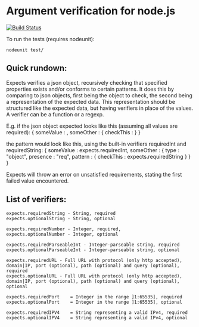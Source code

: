 
Argument verification for node.js
===

[![Build Status](https://secure.travis-ci.org/backhand/expects.png?branch=master)](https://travis-ci.org/backhand/expects)

To run the tests (requires nodeunit):

	nodeunit test/

Quick rundown:
---
Expects verifies a json object, recursively checking that specified properties exists and/or conforms to certain patterns. It does this by 
comparing to json objects, first being the object to check, the second being a representation of the expected data. This representation should 
be structured like the expected data, but having verifiers in place of the values. A verifier can be a function or a regexp.

E.g. if the json object expected looks like this (assuming all values are required):
    {
    	someValue : <integer>,
    	someOther : { checkThis : <string> }
    }

the pattern would look like this, using the built-in verifiers requiredInt and requiredString:
    {
    	someValue : expects.requiredInt,
    	someOther : { type : "object", presence : "req", pattern : {
    		checkThis : expects.requiredString
    	} }
    }

Expects will throw an error on unsatisfied requirements, stating the first failed value encountered.

List of verifiers:
---
    expects.requiredString - String, required
    expects.optionalString - String, optional

    expects.requiredNumber - Integer, required,
    expects.optionalNumber - Integer, optional

    expects.requiredParseableInt - Integer-parseable string, required
    expects.optionalParseableInt - Integer-parseable string, optional

    expects.requiredURL - Full URL with protocol (only http accepted), domain|IP, port (optional), path (optional) and query (optional), required
    expects.optionalURL - Full URL with protocol (only http accepted), domain|IP, port (optional), path (optional) and query (optional), optional

    expects.requiredPort    = Integer in the range ]1:65535], required
    expects.optionalPort    = Integer in the range ]1:65535], optional

    expects.requiredIPV4    = String representing a valid IPv4, required
    expects.optionalIPV4    = String representing a valid IPv4, optional